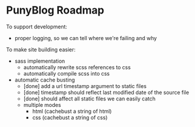 # PunyBlog Roadmap

To support development:

  - proper logging, so we can tell where we're failing and why

To make site building easier:

  - sass implementation
    - automatically rewrite scss references to css
    - automatically compile scss into css
  - automatic cache busting
    - [done] add a url timestamp argument to static files
    - [done] timestamp should reflect last modified date of the source file
    - [done] should affect all static files we can easily catch
    - multiple modes
      - html (cachebust a string of html)
      - css (cachebust a string of css)

